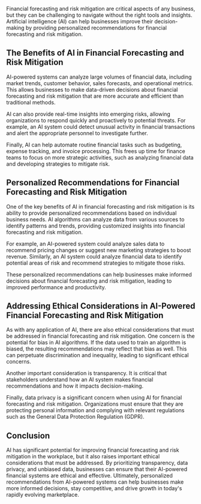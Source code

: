 

Financial forecasting and risk mitigation are critical aspects of any business, but they can be challenging to navigate without the right tools and insights. Artificial intelligence (AI) can help businesses improve their decision-making by providing personalized recommendations for financial forecasting and risk mitigation.

The Benefits of AI in Financial Forecasting and Risk Mitigation
---------------------------------------------------------------

AI-powered systems can analyze large volumes of financial data, including market trends, customer behavior, sales forecasts, and operational metrics. This allows businesses to make data-driven decisions about financial forecasting and risk mitigation that are more accurate and efficient than traditional methods.

AI can also provide real-time insights into emerging risks, allowing organizations to respond quickly and proactively to potential threats. For example, an AI system could detect unusual activity in financial transactions and alert the appropriate personnel to investigate further.

Finally, AI can help automate routine financial tasks such as budgeting, expense tracking, and invoice processing. This frees up time for finance teams to focus on more strategic activities, such as analyzing financial data and developing strategies to mitigate risk.

Personalized Recommendations for Financial Forecasting and Risk Mitigation
--------------------------------------------------------------------------

One of the key benefits of AI in financial forecasting and risk mitigation is its ability to provide personalized recommendations based on individual business needs. AI algorithms can analyze data from various sources to identify patterns and trends, providing customized insights into financial forecasting and risk mitigation.

For example, an AI-powered system could analyze sales data to recommend pricing changes or suggest new marketing strategies to boost revenue. Similarly, an AI system could analyze financial data to identify potential areas of risk and recommend strategies to mitigate those risks.

These personalized recommendations can help businesses make informed decisions about financial forecasting and risk mitigation, leading to improved performance and productivity.

Addressing Ethical Considerations in AI-Powered Financial Forecasting and Risk Mitigation
-----------------------------------------------------------------------------------------

As with any application of AI, there are also ethical considerations that must be addressed in financial forecasting and risk mitigation. One concern is the potential for bias in AI algorithms. If the data used to train an algorithm is biased, the resulting recommendations may reflect that bias as well. This can perpetuate discrimination and inequality, leading to significant ethical concerns.

Another important consideration is transparency. It is critical that stakeholders understand how an AI system makes financial recommendations and how it impacts decision-making.

Finally, data privacy is a significant concern when using AI for financial forecasting and risk mitigation. Organizations must ensure that they are protecting personal information and complying with relevant regulations such as the General Data Protection Regulation (GDPR).

Conclusion
----------

AI has significant potential for improving financial forecasting and risk mitigation in the workplace, but it also raises important ethical considerations that must be addressed. By prioritizing transparency, data privacy, and unbiased data, businesses can ensure that their AI-powered financial systems are ethical and effective. Ultimately, personalized recommendations from AI-powered systems can help businesses make more informed decisions, stay competitive, and drive growth in today's rapidly evolving marketplace.
